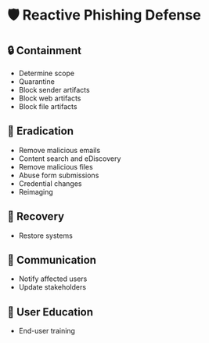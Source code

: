 # 🛡️ Reactive Phishing Defense

## 🔒 Containment
- Determine scope  
- Quarantine  
- Block sender artifacts  
- Block web artifacts  
- Block file artifacts  

## 🧹 Eradication
- Remove malicious emails  
- Content search and eDiscovery  
- Remove malicious files  
- Abuse form submissions  
- Credential changes  
- Reimaging  

## 🔄 Recovery
- Restore systems  

## 📣 Communication
- Notify affected users  
- Update stakeholders  

## 🧠 User Education
- End-user training
